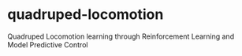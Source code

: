 # quadruped-locomotion
Quadruped Locomotion learning through Reinforcement Learning and Model Predictive Control
